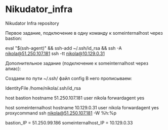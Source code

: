 # Nikudator_infra
Nikudator Infra repository

Первое задание, подключение в одну команду к someinternalhost через bastion:

eval "$(ssh-agent)" && ssh-add ~/.ssh/id_rsa && ssh -A nikola@51.250.107.181 ssh -tt nikola@10.129.0.31

Дополнительное задание (подключение к someinternalhost через алиас):

Создаем по пути ~/.ssh/ файл config
В него прописываем:

IdentityFile /home/nikola/.ssh/id_rsa

host bastion
hostname 51.250.107.181
user nikola
forwardagent yes

host someinternalhost
hostname 10.129.0.31
user nikola
forwardagent yes
proxycommand ssh nikola@51.250.107.181 -W %h:%p

bastion_IP = 51.250.99.186
someinternalhost_IP = 10.129.0.33
